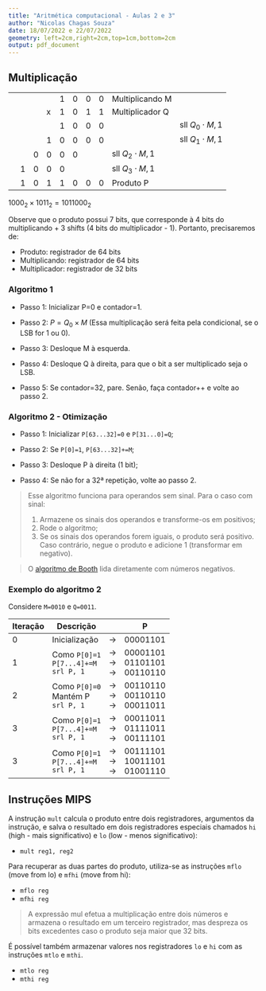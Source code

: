 ```yaml
---
title: "Aritmética computacional - Aulas 2 e 3"
author: "Nicolas Chagas Souza"
date: 18/07/2022 e 22/07/2022
geometry: left=2cm,right=2cm,top=1cm,bottom=2cm
output: pdf_document
---
```


## Multiplicação

|||||||||||
|--|--|--|--|--|--|--|--|--|--|
|||||1 |0 |0 |0 | Multiplicando M|
||||x| 1| 0| 1| 1| Multiplicador Q|
|||||1 |0 |0 |0 ||sll $Q_0\cdot M, 1$|
||||1|0 |0 |0 | 0||sll $Q_1\cdot M, 1$|
|||0 |0 |0 |0 | ||sll $Q_2\cdot M, 1$|
||1 |0 |0 |0 | |||sll $Q_3\cdot M, 1$|
||1 |0 |1 |1 |0 |0|0|Produto P|

$1000_2 \times 1011_2 = 1011000_2$

Observe que o produto possui 7 bits, que corresponde à 4 bits do multiplicando + 3 shifts (4 bits do multiplicador - 1). Portanto, precisaremos de:

- Produto: registrador de 64 bits
- Multiplicando: registrador de 64 bits
- Multiplicador: registrador de 32 bits

### Algoritmo 1

- Passo 1: Inicializar P=0 e contador=1.

- Passo 2: $P=Q_0\times M$ (Essa multiplicação será feita pela condicional, se o LSB for 1 ou 0).

- Passo 3: Desloque M à esquerda.

- Passo 4: Desloque Q à direita, para que o bit a ser multiplicado seja o LSB.

- Passo 5: Se contador=32, pare. Senão, faça contador++ e volte ao passo 2.

### Algoritmo 2 - Otimização

- Passo 1: Inicializar `P[63...32]=0` e `P[31...0]=Q`;

- Passo 2: Se `P[0]=1`, `P[63...32]+=M`;

- Passo 3: Desloque P à direita (1 bit);

- Passo 4: Se não for a 32ª repetição, volte ao passo 2.

> Esse algoritmo funciona para operandos sem sinal. Para o caso com sinal:
>
> 1. Armazene os sinais dos operandos e transforme-os em positivos;
> 2. Rode o algoritmo;
> 3. Se os sinais dos operandos forem iguais, o produto será positivo. Caso contrário, negue o produto e adicione 1 (transformar em negativo).

> O [algoritmo de Booth](https://www.geeksforgeeks.org/computer-organization-booths-algorithm/) lida diretamente com números negativos.

### Exemplo do algoritmo 2

Considere `M=0010` e `Q=0011`.

<!-- ![](imgs/20-24-24.png) -->

<center>

|Iteração|Descrição||P|
|-|-|-|:-:|
|0|Inicialização|$\rightarrow$|00001101|
|1|Como `P[0]=1`<br> `P[7...4]+=M`<br> `srl P, 1` |$\rightarrow$<br>$\rightarrow$ <br> $\rightarrow$|00001101<br>01101101<br>00110110|
|2|Como `P[0]=0`<br> Mantém P<br> `srl P, 1` |$\rightarrow$<br>$\rightarrow$<br>$\rightarrow$|00110110<br>00110110<br>00011011|
|3|Como `P[0]=1`<br> `P[7...4]+=M`<br> `srl P, 1` |$\rightarrow$<br>$\rightarrow$<br>$\rightarrow$|00011011<br>01111011<br>00111101|
|3|Como `P[0]=1`<br> `P[7...4]+=M`<br> `srl P, 1` |$\rightarrow$<br>$\rightarrow$<br>$\rightarrow$|00111101<br>10011101<br>01001110|
</center>

## Instruções MIPS

A instrução `mult` calcula o produto entre dois registradores, argumentos da instrução, e salva o resultado em dois registradores especiais chamados `hi` (high - mais significativo) e `lo` (low - menos significativo):

- `mult reg1, reg2`

Para recuperar as duas partes do produto, utiliza-se as instruções `mflo` (move from lo) e `mfhi` (move from hi):

- `mflo reg`
- `mfhi reg`

> A expressão mul efetua a multiplicação entre dois números e armazena o resultado em um terceiro registrador, mas despreza os bits excedentes caso o produto seja maior que 32 bits.

É possível também armazenar valores nos registradores `lo` e `hi` com as instruções `mtlo` e `mthi`.

- `mtlo reg`
- `mthi reg`
